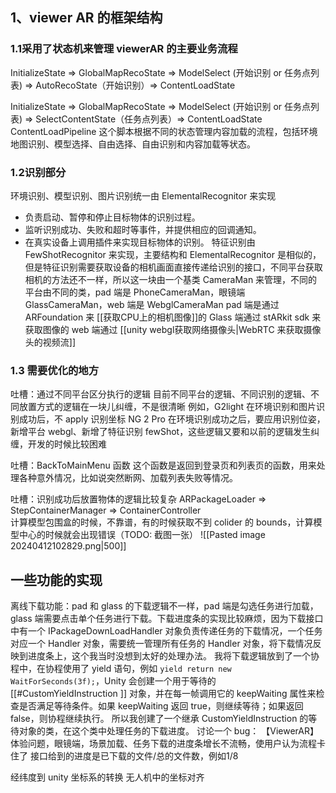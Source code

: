 ## 1、viewer AR 的框架结构
### 1.1采用了状态机来管理 viewerAR 的主要业务流程
InitializeState => GlobalMapRecoState => ModelSelect (开始识别 or 任务点列表) => AutoRecoState（开始识别）=> ContentLoadState

InitializeState => GlobalMapRecoState => ModelSelect (开始识别 or 任务点列表) => SelectContentState（任务点列表）=> ContentLoadState
ContentLoadPipeline 这个脚本根据不同的状态管理内容加载的流程，包括环境地图识别、模型选择、自由选择、自由识别和内容加载等状态。
### 1.2识别部分

环境识别、模型识别、图片识别统一由 ElementalRecognitor 来实现
- 负责启动、暂停和停止目标物体的识别过程。
- 监听识别成功、失败和超时等事件，并提供相应的回调通知。
- 在真实设备上调用插件来实现目标物体的识别。
特征识别由 FewShotRecognitor 来实现，主要结构和 ElementalRecognitor 是相似的，但是特征识别需要获取设备的相机画面直接传递给识别的接口，不同平台获取相机的方法还不一样，所以这一块由一个基类 CameraMan 来管理，不同的平台由不同的类，pad 端是 PhoneCameraMan，眼镜端 GlassCameraMan，web 端是 WebglCameraMan
pad 端是通过 ARFoundation 来 [[获取CPU上的相机图像]]的
Glass 端通过 stARkit sdk 来获取图像的
web 端通过 [[unity webgl获取网络摄像头|WebRTC 来获取摄像头的视频流]]
### 1.3 需要优化的地方

吐槽：通过不同平台区分执行的逻辑
目前不同平台的逻辑、不同识别的逻辑、不同放置方式的逻辑在一块儿纠缠，不是很清晰
例如，G2light 在环境识别和图片识别成功后，不 apply 识别坐标
NG 2 Pro 在环境识别成功之后，要应用识别位姿，
新增平台 webgl、新增了特征识别 fewShot，这些逻辑又要和以前的逻辑发生纠缠，开发的时候比较困难

吐槽：BackToMainMenu 函数
这个函数是返回到登录页和列表页的函数，用来处理各种意外情况，比如说突然断网、加载列表失败等情况。

吐槽：识别成功后放置物体的逻辑比较复杂
ARPackageLoader  =>  StepContainerManager  =>  ContainerController  
计算模型包围盒的时候，不靠谱，有的时候获取不到 colider 的 bounds，计算模型中心的时候就会出现错误（TODO: 截图一张）
![[Pasted image 20240412102829.png|500]]

## 一些功能的实现
 离线下载功能：pad 和 glass 的下载逻辑不一样，pad 端是勾选任务进行加载，glass 端需要点击单个任务进行下载。下载进度条的实现比较麻烦，因为下载接口中有一个 IPackageDownLoadHandler 对象负责传递任务的下载情况，一个任务对应一个 Handler 对象，需要统一管理所有任务的 Handler 对象，将下载情况反映到进度条上，这个我当时没想到太好的处理办法。
我将下载逻辑放到了一个协程中，在协程使用了 yield 语句，例如 `yield return new WaitForSeconds(3f);`，Unity 会创建一个用于等待的 [[#CustomYieldInstruction ]] 对象，并在每一帧调用它的 keepWaiting 属性来检查是否满足等待条件。如果 keepWaiting 返回 true，则继续等待；如果返回 false，则协程继续执行。
所以我创建了一个继承 CustomYieldInstruction 的等待对象的类，在这个类中处理任务的下载进度。
讨论一个 bug：
【ViewerAR】体验问题，眼镜端，场景加载、任务下载的进度条增长不流畅，使用户认为流程卡住了
接口给到的进度是已下载的文件/总的文件数，例如1/8

经纬度到 unity 坐标系的转换
无人机中的坐标对齐
